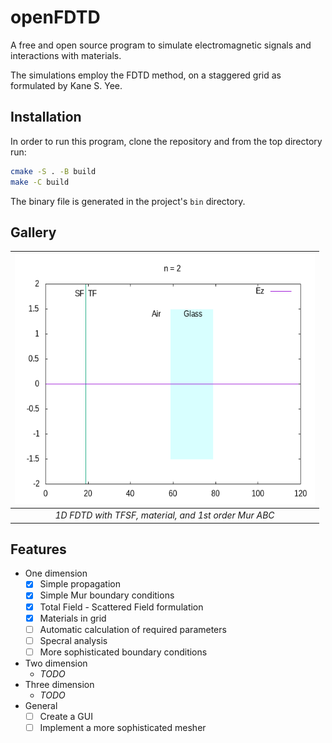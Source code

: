 # openFDTD 

A free and open source program to simulate electromagnetic
signals and interactions with materials. 

The simulations employ the FDTD method, on a staggered
grid as formulated by Kane S. Yee.

## Installation

In order to run this program, clone the repository and
from the top directory run:

```bash
cmake -S . -B build
make -C build
```

The binary file is generated in the project's `bin`
directory.

## Gallery
|<img src="./gallery/1D_TFSF_glass.gif" width="480" height="400"/>|
|:--:|
| *1D FDTD with TFSF, material, and 1st order Mur ABC* |

## Features
* One dimension
  - [x] Simple propagation
  - [x] Simple Mur boundary conditions
  - [x] Total Field - Scattered Field formulation
  - [x] Materials in grid
  - [ ] Automatic calculation of required parameters
  - [ ] Specral analysis
  - [ ] More sophisticated boundary conditions
* Two dimension
  - *TODO* 
* Three dimension
  - *TODO* 
* General
  - [ ] Create a GUI
  - [ ] Implement a more sophisticated mesher
